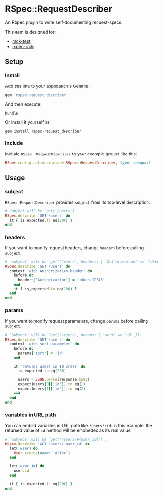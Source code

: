 # RSpec::RequestDescriber

An RSpec plugin to write self-documenting request-specs.

This gem is designed for:

- [rack-test](https://github.com/rack-test/rack-test)
- [rspec-rails](https://github.com/rspec/rspec-rails)

## Setup

### Install

Add this line to your application's Gemfile:

```ruby
gem 'rspec-request_describer'
```

And then execute:

```
bundle
```

Or install it yourself as:

```
gem install rspec-request_describer
```

### Include

Include `RSpec::RequestDescriber` to your example groups like this:

```ruby
RSpec.configuration.include RSpec::RequestDescriber, type: :request
```

## Usage

### subject

`RSpec::RequestDescriber` provides `subject` from its top-level description.

```ruby
# subject will be `get('/users')`.
RSpec.describe 'GET /users' do
  it { is_expected.to eq(200) }
end
```

### headers

If you want to modify request headers, change `headers` before calling `subject`.

```ruby
# `subject` will be `get('/users', headers: { 'Authorization' => 'token 12345' })`.
RSpec.describe 'GET /users' do
  context 'with Authorization header' do
    before do
      headers['Authorization'] = 'token 12345'
    end
    it { is_expected.to eq(200) }
  end
end
```

### params

If you want to modify request parameters, change `params` before calling `subject`.

```ruby
# `subject` will be `get('/users', params: { 'sort' => 'id' })`.
RSpec.describe 'GET /users' do
  context 'with sort parameter' do
    before do
      params['sort'] = 'id'
    end

    it 'returns users in ID order' do
      is_expected.to eq(200)

      users = JSON.parse(response.body)
      expect(users[0]['id']).to eq(1)
      expect(users[1]['id']).to eq(2)
    end
  end
end
```

### variables in URL path

You can embed variables in URL path like `/users/:id`.
In this example, the returned value of `id` method will be emobeded as its real value.

```ruby
# `subject` will be `get("/users/#{user_id}")`.
RSpec.describe 'GET /users/:user_id' do
  let(:user) do
    User.create(name: 'alice')
  end

  let(:user_id) do
    user.id
  end

  it { is_expected.to eq(200) }
end
```
